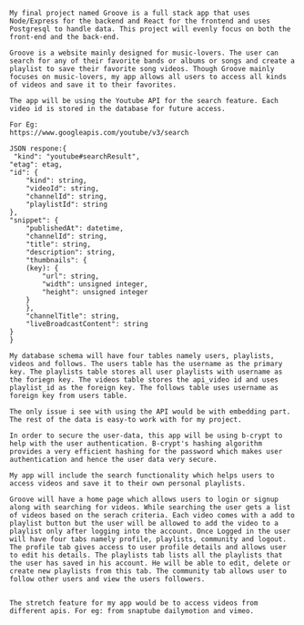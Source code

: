 
    
    My final project named Groove is a full stack app that uses Node/Express for the backend and React for the frontend and uses Postgresql to handle data. This project will evenly focus on both the front-end and the back-end. 
     
    Groove is a website mainly designed for music-lovers. The user can search for any of their favorite bands or albums or songs and create a playlist to save their favorite song videos. Though Groove mainly focuses on music-lovers, my app allows all users to access all kinds of videos and save it to their favorites. 

    The app will be using the Youtube API for the search feature. Each video id is stored in the database for future access. 
   
    For Eg:
    https://www.googleapis.com/youtube/v3/search

    JSON respone:{
     "kind": "youtube#searchResult",
    "etag": etag,
    "id": {
        "kind": string,
        "videoId": string,
        "channelId": string,
        "playlistId": string
    },
    "snippet": {
        "publishedAt": datetime,
        "channelId": string,
        "title": string,
        "description": string,
        "thumbnails": {
        (key): {
            "url": string,
            "width": unsigned integer,
            "height": unsigned integer
        }
        },
        "channelTitle": string,
        "liveBroadcastContent": string
    }
    }

    My database schema will have four tables namely users, playlists, videos and follows. The users table has the username as the primary key. The playlists table stores all user playlists with username as the foriegn key. The videos table stores the api_video id and uses playlist_id as the foreign key. The follows table uses username as foreign key from users table.

    The only issue i see with using the API would be with embedding part. The rest of the data is easy-to work with for my project.

    In order to secure the user-data, this app will be using b-crypt to help with the user authentication. B-crypt's hashing algorithm provides a very efficient hashing for the password which makes user authentication and hence the user data very secure.

    My app will include the search functionality which helps users to access videos and save it to their own personal playlists.

    Groove will have a home page which allows users to login or signup along with searching for videos. While searching the user gets a list of videos based on the serach criteria. Each video comes with a add to playlist button but the user will be allowed to add the video to a playlist only after logging into the account. Once Logged in the user will have four tabs namely profile, playlists, community and logout. The profile tab gives access to user profile details and allows user to edit his details. The playlists tab lists all the playlists that the user has saved in his account. He will be able to edit, delete or create new playlists from this tab. The community tab allows user to follow other users and view the users followers. 


    The stretch feature for my app would be to access videos from different apis. For eg: from snaptube dailymotion and vimeo. 